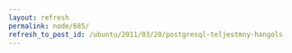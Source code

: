 ```yaml
---
layout: refresh
permalink: node/685/
refresh_to_post_id: /ubuntu/2011/03/20/postgresql-teljestmny-hangols
---
```

